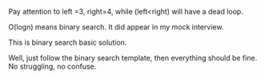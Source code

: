 
Pay attention to left =3, right=4, while (left<right) will have a dead loop.

O(logn) means binary search. It did appear in my mock interview.

This is binary search basic solution.

Well, just follow the binary search template, then everything should be fine. No struggling, no confuse.

